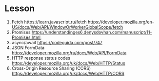 #  Lesson

1. Fetch https://learn.javascript.ru/fetch https://developer.mozilla.org/en-US/docs/Web/API/WindowOrWorkerGlobalScope/fetch
2. Promises https://understandinges6.denysdovhan.com/manuscript/11-Promises.html,
3. async/await https://codeguida.com/post/747
4. JSON FormData https://developer.mozilla.org/ru/docs/Web/API/FormData
5. HTTP response status codes https://developer.mozilla.org/uk/docs/Web/HTTP/Status
6. Cross-Origin Resource Sharing (CORS) https://developer.mozilla.org/uk/docs/Web/HTTP/CORS
